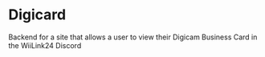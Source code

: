 # Digicard
Backend for a site that allows a user to view their Digicam Business Card in the WiiLink24 Discord
